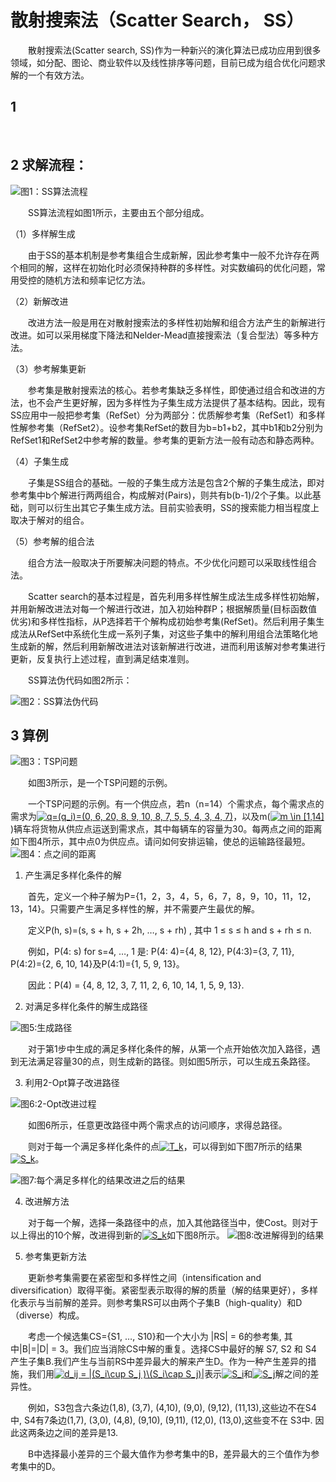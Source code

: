 # 散射搜索法（Scatter Search， SS）

&emsp;&emsp;散射搜索法(Scatter search, SS)作为一种新兴的演化算法已成功应用到很多领域，如分配、图论、商业软件以及线性排序等问题，目前已成为组合优化问题求解的一个有效方法。

## 1

<br>

## 2 求解流程：

![图1：SS算法流程](https://upload-images.jianshu.io/upload_images/10947003-3600a555b890c598.png?imageMogr2/auto-orient/strip%7CimageView2/2/w/600)

&emsp;&emsp;SS算法流程如图1所示，主要由五个部分组成。

（1）多样解生成

&emsp;&emsp;由于SS的基本机制是参考集组合生成新解，因此参考集中一般不允许存在两个相同的解，这样在初始化时必须保持种群的多样性。对实数编码的优化问题，常用受控的随机方法和频率记忆方法。

（2）新解改进

&emsp;&emsp;改进方法一般是用在对散射搜索法的多样性初始解和组合方法产生的新解进行改进。如可以采用梯度下降法和Nelder-Mead直接搜索法（复合型法）等多种方法。

（3）参考解集更新

&emsp;&emsp;参考集是散射搜索法的核心。若参考集缺乏多样性，即使通过组合和改进的方法，也不会产生更好解，因为多样性为子集生成方法提供了基本结构。因此，现有SS应用中一般把参考集（RefSet）分为两部分：优质解参考集（RefSet1）和多样性解参考集（RefSet2）。设参考集RefSet的数目为b=b1+b2，其中b1和b2分别为RefSet1和RefSet2中参考解的数量。参考集的更新方法一般有动态和静态两种。

（4）子集生成

&emsp;&emsp;子集是SS组合的基础。一般的子集生成方法是包含2个解的子集生成法，即对参考集中b个解进行两两组合，构成解对(Pairs)，则共有b(b-1)/2个子集。以此基础，则可以衍生出其它子集生成方法。目前实验表明，SS的搜索能力相当程度上取决于解对的组合。

（5）参考解的组合法

&emsp;&emsp;组合方法一般取决于所要解决问题的特点。不少优化问题可以采取线性组合法。

&emsp;&emsp;Scatter search的基本过程是，首先利用多样性解生成法生成多样性初始解，并用新解改进法对每一个解进行改进，加入初始种群P；根据解质量(目标函数值优劣)和多样性指标，从P选择若干个解构成初始参考集(RefSet)。然后利用子集生成法从RefSet中系统化生成一系列子集，对这些子集中的解利用组合法策略化地生成新的解，然后利用新解改进法对该新解进行改进，进而利用该解对参考集进行更新，反复执行上述过程，直到满足结束准则。

&emsp;&emsp;SS算法伪代码如图2所示：

![图2：SS算法伪代码](https://upload-images.jianshu.io/upload_images/10947003-ba3763c77c9d702d.png?imageMogr2/auto-orient/strip%7CimageView2/2/w/600)



## 3 算例

![图3：TSP问题](https://upload-images.jianshu.io/upload_images/10947003-e0123827de9895b5.png?imageMogr2/auto-orient/strip%7CimageView2/2/w/600)

&emsp;&emsp;如图3所示，是一个TSP问题的示例。

&emsp;&emsp;一个TSP问题的示例。有一个供应点，若n（n=14）个需求点，每个需求点的需求为<a href="http://www.codecogs.com/eqnedit.php?latex=\inline&space;q=(q_i)=(0,&space;6,&space;20,&space;8,&space;9,&space;10,&space;8,&space;7,&space;5,&space;5,&space;4,&space;3,&space;4,&space;7)" target="_blank"><img src="http://latex.codecogs.com/gif.latex?\inline&space;q=(q_i)=(0,&space;6,&space;20,&space;8,&space;9,&space;10,&space;8,&space;7,&space;5,&space;5,&space;4,&space;3,&space;4,&space;7)" title="q=(q_i)=(0, 6, 20, 8, 9, 10, 8, 7, 5, 5, 4, 3, 4, 7)" /></a>，以及m(<a href="http://www.codecogs.com/eqnedit.php?latex=\inline&space;m&space;\in&space;[1,14]" target="_blank"><img src="http://latex.codecogs.com/gif.latex?\inline&space;m&space;\in&space;[1,14]" title="m \in [1,14]" /></a>)辆车将货物从供应点运送到需求点，其中每辆车的容量为30。每两点之间的距离如下图4所示，其中点0为供应点。请问如何安排运输，使总的运输路径最短。
![图4：点之间的距离](https://upload-images.jianshu.io/upload_images/10947003-339906f2fe60e8c8.png?imageMogr2/auto-orient/strip%7CimageView2/2/w/600)

1. 产生满足多样化条件的解

&emsp;&emsp;首先，定义一个种子解为P={1，2，3，4，5，6，7，8，9，10，11，12，13，14}。只需要产生满足多样性的解，并不需要产生最优的解。

&emsp;&emsp;定义P(h, s)=(s, s + h, s + 2h, …, s + rh) , 其中 1 ≤ s ≤ h and s + rh ≤ n.

&emsp;&emsp;例如，P(4: s) for s=4, …, 1 是: P(4: 4)={4, 8, 12}, P(4:3)={3, 7, 11}, P(4:2)={2, 6, 10, 14}及P(4:1)={1, 5, 9, 13}。

&emsp;&emsp;因此：P(4) = {4, 8, 12, 3, 7, 11, 2, 6, 10, 14, 1, 5, 9, 13}. 

2. 对满足多样化条件的解生成路径

![图5:生成路径](https://upload-images.jianshu.io/upload_images/10947003-626020f0de97777c.png?imageMogr2/auto-orient/strip%7CimageView2/2/w/600)

&emsp;&emsp;对于第1步中生成的满足多样化条件的解，从第一个点开始依次加入路径，遇到无法满足容量30的点，则生成新的路径。则如图5所示，可以生成五条路径。

3. 利用2-Opt算子改进路径

![图6:2-Opt改进过程](https://upload-images.jianshu.io/upload_images/10947003-ce6d1844ff1f511e.png?imageMogr2/auto-orient/strip%7CimageView2/2/w/600)

&emsp;&emsp;如图6所示，任意更改路径中两个需求点的访问顺序，求得总路径。

&emsp;&emsp;则对于每一个满足多样化条件的点<a href="http://www.codecogs.com/eqnedit.php?latex=\inline&space;T_k" target="_blank"><img src="http://latex.codecogs.com/gif.latex?\inline&space;T_k" title="T_k" /></a>，可以得到如下图7所示的结果<a href="http://www.codecogs.com/eqnedit.php?latex=\inline&space;S_k" target="_blank"><img src="http://latex.codecogs.com/gif.latex?\inline&space;S_k" title="S_k" /></a>。

![图7:每个满足多样化的结果改进之后的结果](https://upload-images.jianshu.io/upload_images/10947003-1126cf843c3aa1af.png?imageMogr2/auto-orient/strip%7CimageView2/2/w/600)

4. 改进解方法

&emsp;&emsp;对于每一个解，选择一条路径中的点，加入其他路径当中，使Cost。则对于以上得出的10个解，改进得到新的<a href="http://www.codecogs.com/eqnedit.php?latex=\inline&space;S_k" target="_blank"><img src="http://latex.codecogs.com/gif.latex?\inline&space;S_k" title="S_k" /></a>如下图8所示。
![图8:改进解得到的结果](https://upload-images.jianshu.io/upload_images/10947003-3eccb572fac66cd5.png?imageMogr2/auto-orient/strip%7CimageView2/2/w/600)

5. 参考集更新方法

&emsp;&emsp;更新参考集需要在紧密型和多样性之间（intensification and diversification）取得平衡。紧密型表示取得的解的质量（解的结果更好），多样化表示与当前解的差异。则参考集RS可以由两个子集B（high-quality）和D（diverse）构成。

&emsp;&emsp;考虑一个候选集CS={S1, …, S10}和一个大小为 |RS| = 6的参考集, 其中|B|=|D| = 3。我们应当消除CS中解的重复。选择CS中最好的解 S7, S2 和 S4 产生子集B.我们产生与当前RS中差异最大的解来产生D。作为一种产生差异的措施，我们用<a href="http://www.codecogs.com/eqnedit.php?latex=\inline&space;d_ij&space;=&space;|(S_i\cup&space;S_j&space;)\(S_i\cap&space;S_j)|" target="_blank"><img src="http://latex.codecogs.com/gif.latex?\inline&space;d_ij&space;=&space;|(S_i\cup&space;S_j&space;)\(S_i\cap&space;S_j)|" title="d_ij = |(S_i\cup S_j )\(S_i\cap S_j)|" /></a>表示<a href="http://www.codecogs.com/eqnedit.php?latex=\inline&space;S_i" target="_blank"><img src="http://latex.codecogs.com/gif.latex?\inline&space;S_i" title="S_i" /></a>和<a href="http://www.codecogs.com/eqnedit.php?latex=\inline&space;S_j" target="_blank"><img src="http://latex.codecogs.com/gif.latex?\inline&space;S_j" title="S_j" /></a>解之间的差异性。

&emsp;&emsp;例如，S3包含六条边(1,8), (3,7), (4,10), (9,0), (9,12), (11,13),这些边不在S4中, S4有7条边(1,7), (3,0), (4,8), (9,10), (9,11), (12,0), (13,0),这些变不在 S3中. 因此这两条边之间的差异是13.

&emsp;&emsp;B中选择最小差异的三个最大值作为参考集中的B，差异最大的三个值作为参考集中的D。

&emsp;&emsp;

&emsp;&emsp;

&emsp;&emsp;
&emsp;&emsp;

&emsp;&emsp;

&emsp;&emsp;
&emsp;&emsp;




